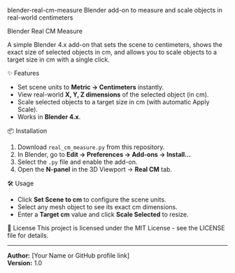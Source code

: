 blender-real-cm-measure
Blender add-on to measure and scale objects in real-world centimeters

Blender Real CM Measure

A simple Blender 4.x add-on that sets the scene to centimeters, shows the exact size of selected objects in cm, and allows you to scale objects to a target size in cm with a single click.

✨ Features
- Set scene units to **Metric → Centimeters** instantly.
- View real-world **X, Y, Z dimensions** of the selected object (in cm).
- Scale selected objects to a target size in cm (with automatic Apply Scale).
- Works in **Blender 4.x**.

📦 Installation
1. Download `real_cm_measure.py` from this repository.
2. In Blender, go to **Edit → Preferences → Add-ons → Install…**
3. Select the `.py` file and enable the add-on.
4. Open the **N-panel** in the 3D Viewport → **Real CM** tab.

🛠 Usage
- Click **Set Scene to cm** to configure the scene units.
- Select any mesh object to see its exact cm dimensions.
- Enter a **Target cm** value and click **Scale Selected** to resize.

📄 License
This project is licensed under the MIT License - see the LICENSE file for details.

---

**Author:** [Your Name or GitHub profile link]  
**Version:** 1.0
